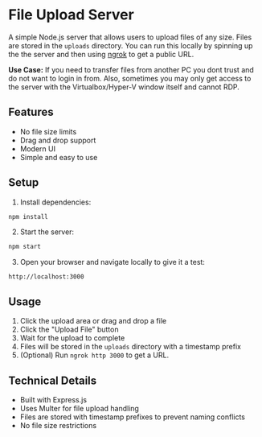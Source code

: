 # File Upload Server

A simple Node.js server that allows users to upload files of any size. Files are stored in the `uploads` directory. You can run this locally by spinning up the the server and then using [ngrok](https://ngrok.com/) to get a public URL.

**Use Case:** If you need to transfer files from another PC you dont trust and do not want to login in from. Also, sometimes you may only get access to the server with the Virtualbox/Hyper-V window itself and cannot RDP.

## Features

- No file size limits
- Drag and drop support
- Modern UI
- Simple and easy to use

## Setup

1. Install dependencies:
```bash
npm install
```

2. Start the server:
```bash
npm start
```

3. Open your browser and navigate locally to give it a test:
```
http://localhost:3000
```

## Usage

1. Click the upload area or drag and drop a file
2. Click the "Upload File" button
3. Wait for the upload to complete
4. Files will be stored in the `uploads` directory with a timestamp prefix
5. (Optional) Run `ngrok http 3000` to get a URL.

## Technical Details

- Built with Express.js
- Uses Multer for file upload handling
- Files are stored with timestamp prefixes to prevent naming conflicts
- No file size restrictions 